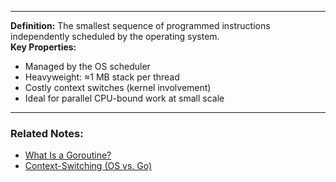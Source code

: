 
---

**Definition:** The smallest sequence of programmed instructions independently scheduled by the operating system.  
**Key Properties:**

- Managed by the OS scheduler
- Heavyweight: ≈1 MB stack per thread
- Costly context switches (kernel involvement)
- Ideal for parallel CPU-bound work at small scale

---
### Related Notes:
- [What Is a Goroutine?](What%20Is%20a%20Goroutine?.md)
- [Context-Switching (OS vs. Go)](Context-Switching%20(OS%20vs.%20Go).md)